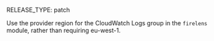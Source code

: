 RELEASE_TYPE: patch

Use the provider region for the CloudWatch Logs group in the `firelens` module, rather than requiring eu-west-1.